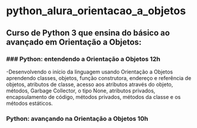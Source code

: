 # python_alura_orientacao_a_objetos
## Curso de Python 3 que ensina do básico ao avançado em Orientação a Objetos:
### ### Python: entendendo a Orientação a Objetos 12h
-Desenvolvendo o início da linguagem usando Orientação a Objetos aprendendo classes, objetos, função construtora, endereço e referência de objetos, atributos de classe, acesso aos atributos através do objeto, métodos, Garbage Collector, o tipo None, atributos privados, encapsulamento de código, métodos privados, métodos da classe e os métodos estáticos.
### Python: avançando na Orientação a Objetos 10h
